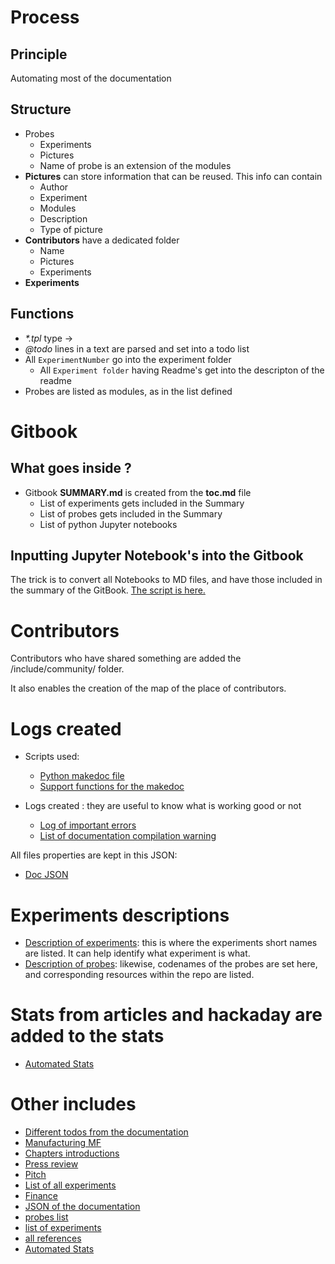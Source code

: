# Process

## Principle

Automating most of the documentation	

## Structure

* Probes
  * Experiments
  * Pictures
  * Name of probe is an extension of the modules 
* __Pictures__ can store information that can be reused. This info can contain
  * Author
  * Experiment
  * Modules
  * Description
  * Type of picture
* __Contributors__ have a dedicated folder
  * Name
  * Pictures
  * Experiments
* __Experiments__

## Functions

* _*.tpl_ type -> 
* _@todo_ lines in a text are parsed and set into a todo list
* All ``ExperimentNumber`` go into the experiment folder
  * All `Experiment folder` having Readme's get into the descripton of the readme
* Probes are listed as modules, as in the list defined

# Gitbook

## What goes inside ?

* Gitbook __SUMMARY.md__ is created from the __toc.md__ file
  * List of experiments gets included in the Summary
  * List of probes gets included in the Summary
  * List of python Jupyter notebooks 

## Inputting Jupyter Notebook's into the Gitbook

The trick is to convert all Notebooks to MD files, and have those included in the summary of the GitBook. [The script is here.](/makeipynb.sh)

# Contributors

Contributors who have shared something are added the /include/community/ folder. 

It also enables the creation of the map of the place of contributors.


# Logs created

* Scripts used:
  * [Python makedoc file](/makedoc.py)
  * [Support functions for the makedoc](/doc/mkdoc.py)

* Logs created : they are useful to know what is working good or not
  * [Log of important errors](/doc/urgent.md)
  * [List of documentation compilation warning](/doc/log.md)

All files properties are kept in this JSON:
* [Doc JSON](/include/doc.json)

# Experiments descriptions

* [Description of experiments](/include/experiments/all.md): this is where the experiments short names are listed. It can help identify what experiment is what.
* [Description of probes](/include/probes/define.md): likewise, codenames of the probes are set here, and corresponding resources within the repo are listed.

# Stats from articles and hackaday are added to the stats

* [Automated Stats](/include/AddStats.md)

# Other includes 

* [Different todos from the documentation](/include/AddShoppingList.md)
* [Manufacturing MF](/include/MF.md)
* [Chapters introductions](/include/AddChaptersIntro.md) 
* [Press review](/include/AddPressReview.md)
* [Pitch](/include/AddPitch.md)
* [List of all experiments](/include/AllExpes.md) 
* [Finance](/include/Finance.md)
* [JSON of the documentation](/include/doc.json)
* [probes list](/include/probes/auto) 
* [list of experiments](/include/experiments) 
* [all references](/include/biblio/bib/AllRefs.md)
* [Automated Stats](/include/AddStats.md)


